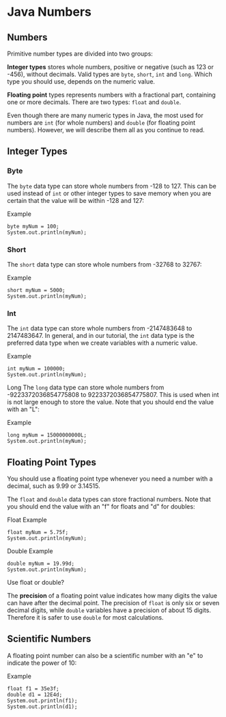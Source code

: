 # Java Numbers
## Numbers
Primitive number types are divided into two groups:

**Integer types** stores whole numbers, positive or negative (such as 123 or -456), without decimals. Valid types are ```byte```, ```short```, ```int``` and ```long```. Which type you should use, depends on the numeric value.

**Floating point** types represents numbers with a fractional part, containing one or more decimals. There are two types: ```float``` and ```double```.

Even though there are many numeric types in Java, the most used for numbers are ```int``` (for whole numbers) and ```double``` (for floating point numbers). However, we will describe them all as you continue to read.

## Integer Types
### Byte
The ```byte``` data type can store whole numbers from -128 to 127. This can be used instead of ```int``` or other integer types to save memory when you are certain that the value will be within -128 and 127:

Example
```
byte myNum = 100;
System.out.println(myNum);
```
### Short
The ```short``` data type can store whole numbers from -32768 to 32767:

Example
```
short myNum = 5000;
System.out.println(myNum);
```
### Int
The ```int``` data type can store whole numbers from -2147483648 to 2147483647. In general, and in our tutorial, the ```int``` data type is the preferred data type when we create variables with a numeric value.

Example
```
int myNum = 100000;
System.out.println(myNum);
```
Long
The ```long``` data type can store whole numbers from -9223372036854775808 to 9223372036854775807. This is used when int is not large enough to store the value. Note that you should end the value with an "L":

Example
```
long myNum = 15000000000L;
System.out.println(myNum);
```
## Floating Point Types
You should use a floating point type whenever you need a number with a decimal, such as 9.99 or 3.14515.

The ```float``` and ```double``` data types can store fractional numbers. Note that you should end the value with an "f" for floats and "d" for doubles:

Float Example
```
float myNum = 5.75f;
System.out.println(myNum);
```

Double Example
```
double myNum = 19.99d;
System.out.println(myNum);
```
Use float or double?

The **precision** of a floating point value indicates how many digits the value can have after the decimal point. The precision of ```float``` is only six or seven decimal digits, while ```double``` variables have a precision of about 15 digits. Therefore it is safer to use ```double``` for most calculations.

## Scientific Numbers
A floating point number can also be a scientific number with an "e" to indicate the power of 10:

Example
```
float f1 = 35e3f;
double d1 = 12E4d;
System.out.println(f1);
System.out.println(d1);
```